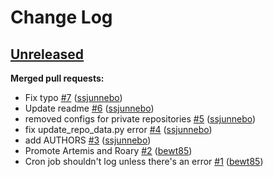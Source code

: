 # Change Log

## [Unreleased](https://github.com/sanger-pathogens/sanger-pathogens.github.io/tree/HEAD)

**Merged pull requests:**

- Fix typo [\#7](https://github.com/sanger-pathogens/sanger-pathogens.github.io/pull/7) ([ssjunnebo](https://github.com/ssjunnebo))
- Update readme [\#6](https://github.com/sanger-pathogens/sanger-pathogens.github.io/pull/6) ([ssjunnebo](https://github.com/ssjunnebo))
- removed configs for private repositories [\#5](https://github.com/sanger-pathogens/sanger-pathogens.github.io/pull/5) ([ssjunnebo](https://github.com/ssjunnebo))
- fix update\_repo\_data.py error [\#4](https://github.com/sanger-pathogens/sanger-pathogens.github.io/pull/4) ([ssjunnebo](https://github.com/ssjunnebo))
- add AUTHORS [\#3](https://github.com/sanger-pathogens/sanger-pathogens.github.io/pull/3) ([ssjunnebo](https://github.com/ssjunnebo))
- Promote Artemis and Roary [\#2](https://github.com/sanger-pathogens/sanger-pathogens.github.io/pull/2) ([bewt85](https://github.com/bewt85))
- Cron job shouldn't log unless there's an error [\#1](https://github.com/sanger-pathogens/sanger-pathogens.github.io/pull/1) ([bewt85](https://github.com/bewt85))


